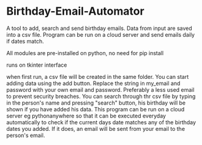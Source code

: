 # Birthday-Email-Automator
A tool to add, search and send birthday emails. Data from input are saved into a csv file. Program can be run on a cloud server and send emails daily if dates match.

All modules are pre-installed on python, no need for pip install

runs on tkinter interface

when first run, a csv file will be created in the same folder. You can start adding data using the add button.
Replace the string in my_email and password with your own email and password. Preferably a less used email to prevent security breaches.
You can search through thr csv file by typing in the person's name and pressing "search" button, his birthday will be shown if you have added his data.
This program can be run on a cloud server eg pythonanywhere so that it can be executed everyday automatically to check if the current days date matches any of the birthday dates you added. If it does, an email will be sent from your email to the person's email.
